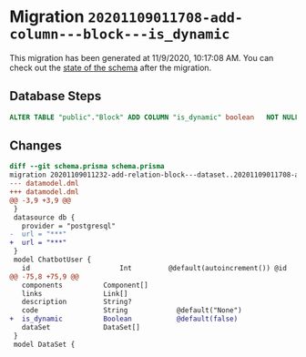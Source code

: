 # Migration `20201109011708-add-column---block---is_dynamic`

This migration has been generated at 11/9/2020, 10:17:08 AM.
You can check out the [state of the schema](./schema.prisma) after the migration.

## Database Steps

```sql
ALTER TABLE "public"."Block" ADD COLUMN "is_dynamic" boolean   NOT NULL DEFAULT false
```

## Changes

```diff
diff --git schema.prisma schema.prisma
migration 20201109011232-add-relation-block---dataset..20201109011708-add-column---block---is_dynamic
--- datamodel.dml
+++ datamodel.dml
@@ -3,9 +3,9 @@
 }
 datasource db {
   provider = "postgresql"
-  url = "***"
+  url = "***"
 }
 model ChatbotUser {
   id                      Int         @default(autoincrement()) @id
@@ -75,8 +75,9 @@
   components          Component[]
   links               Link[]
   description         String?
   code                String            @default("None")
+  is_dynamic          Boolean           @default(false)
   dataSet             DataSet[]
 }
 model DataSet {
```


